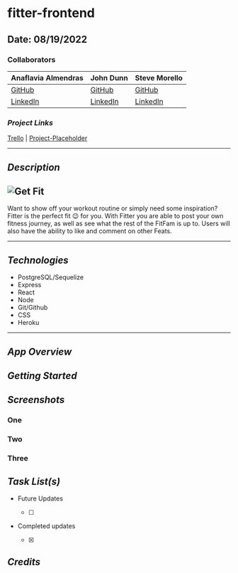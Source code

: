 # fitter-frontend

## Date: 08/19/2022

### Collaborators

| Anaflavia Almendras                                 | John Dunn                                                 | Steve Morello                                            |
| --------------------------------------------------- | --------------------------------------------------------- | -------------------------------------------------------- |
| [GitHub](https://github.com/A-Almendras)            | [GitHub](https://github.com/d00m-star)                    | [GitHub](https://github.com/scubastove4)                 |
| [LinkedIn](https://www.linkedin.com/in/aalmendras/) | [LinkedIn](https://www.linkedin.com/in/john-michael-dunn) | [LinkedIn](https://www.linkedin.com/in/stephen-morello/) |

### **_Project Links_**

[Trello](https://trello.com/invite/b/Tii64Mux/b676ef2972e7b8260c972527c064d530/project-3-fitter-app) | [Project-Placeholder]()

---

## **_Description_**

## ![Get Fit](https://external-content.duckduckgo.com/iu/?u=https%3A%2F%2Fwww.99inspiration.com%2Fwp-content%2Fuploads%2F2016%2F07%2FFunny-Animated-Gifs-of-Totoro-Making-Fitness-6.gif&f=1&nofb=1)

Want to show off your workout routine or simply need some inspiration? Fitter is the perfect fit 😉 for you. With Fitter you are able to post your own fitness journey, as well as see what the rest of the FitFam is up to. Users will also have the ability to like and comment on other Feats.

---

## **_Technologies_**

- PostgreSQL/Sequelize
- Express
- React
- Node
- Git/Github
- CSS
- Heroku

---

## **_App Overview_**

## **_Getting Started_**

## **_Screenshots_**

### One

### Two

### Three

## **_Task List(s)_**

- Future Updates

  - [ ]

- Completed updates

  - [x]

## **_Credits_**

